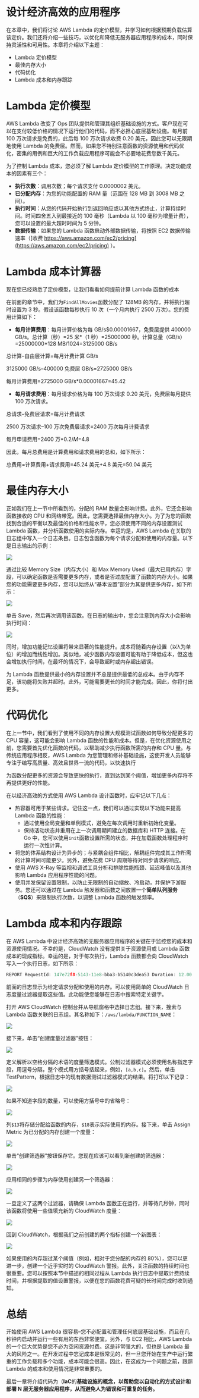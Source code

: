 # 设计经济高效的应用程序

在本章中，我们将讨论 AWS Lambda 的定价模型，并学习如何根据预期负载估算该定价。我们还将介绍一些技巧，以优化和降低无服务器应用程序的成本，同时保持灵活性和可用性。本章将介绍以下主题：

*   Lambda 定价模型
*   最佳内存大小
*   代码优化
*   Lambda 成本和内存跟踪

# Lambda 定价模型

AWS Lambda 改变了 Ops 团队提供和管理其组织基础设施的方式。客户现在可以在支付较低价格的情况下运行他们的代码，而不必担心底层基础设施。每月前 100 万次请求是免费的，此后每 100 万次请求收费 0.20 美元，因此您可以无限期地使用 Lambda 的免费层。然而，如果您不特别注意函数的资源使用和代码优化，密集的用例和巨大的工作负载应用程序可能会不必要地花费您数千美元。

为了控制 Lambda 成本，您必须了解 Lambda 定价模型的工作原理。决定功能成本的因素有三个：

*   **执行次数**：调用次数；每个请求支付 0.0000002 美元。
*   **已分配内存**：为您的功能配置的 RAM 量（范围在 128 MB 到 3008 MB 之间）。
*   **执行时间**：从您的代码开始执行到返回响应或以其他方式终止，计算持续时间。时间四舍五入到最接近的 100 毫秒（Lambda 以 100 毫秒为增量计费），您可以设置的最大超时时间为 5 分钟。
*   **数据传输**：如果您的 Lambda 函数启动外部数据传输，将按照 EC2 数据传输速率（[收费 https://aws.amazon.com/ec2/pricing](https://aws.amazon.com/ec2/pricing) ）。

# Lambda 成本计算器

现在您已经熟悉了定价模型，让我们看看如何提前计算 Lambda 函数的成本

在前面的章节中，我们为`FindAllMovies`函数分配了 128MB 的内存，并将执行超时设置为 3 秒。假设该函数每秒执行 10 次（一个月内执行 2500 万次）。您的费用计算如下：

*   **每月计算费用**：每月计算价格为每 GB/s$0.00001667，免费层提供 400000 GB/s。总计算（秒）=25 米*（1 秒）=25000000 秒。计算总量（GB/s）=25000000*128 MB/1024=3125000 GB/s

总计算–自由层计算=每月计费计算 GB/s

3125000 GB/s–400000 免费层 GB/s=2725000 GB/s

每月计算费用=2725000 GB/s*$0.00001667=$45.42

*   **每月请求费用**：每月请求价格为每 100 万次请求 0.20 美元，免费层每月提供 100 万次请求。

总请求–免费层请求=每月计费请求

2500 万次请求–100 万次免费层请求=2400 万次每月计费请求

每月申请费用=2400 万*$0.2/M=$4.8

因此，每月总费用是计算费用和请求费用的总和，如下所示：

总费用=计算费用+请求费用=45.24 美元+4.8 美元=50.04 美元

# 最佳内存大小

正如我们在上一节中所看到的，分配的 RAM 数量会影响计费。此外，它还会影响函数接收的 CPU 和网络带宽。因此，您需要选择最佳内存大小。为了为您的函数找到合适的平衡以及最佳的价格和性能水平，您必须使用不同的内存设置测试 Lambda 函数，并分析函数使用的实际内存。幸运的是，AWS Lambda 在关联的日志组中写入一个日志条目。日志包含函数为每个请求分配和使用的内存量。以下是日志输出的示例：

![](img/1b845000-05a4-4f9e-a8c3-3ecd17d8b512.png)

通过比较 Memory Size（内存大小）和 Max Memory Used（最大已用内存）字段，可以确定函数是否需要更多内存，或者是否过度配置了函数的内存大小。如果您的功能需要更多内存，您可以始终从“基本设置”部分为其提供更多内存，如下所示：

![](img/bdbb004a-7775-4eea-ad7a-21666e517aa3.png)

单击 Save，然后再次调用该函数。在日志的输出中，您会注意到内存大小会影响执行时间：

![](img/d5662e8d-fb13-47ff-b4c9-0ebdbfdf92d7.png)

同时，增加功能记忆设置将带来显著的性能提升。成本将随着内存设置（以λ为单位）的增加而线性增加。类似地，减少函数内存设置可能有助于降低成本，但这也会增加执行时间，在最坏的情况下，会导致超时或内存超出错误。

为 Lambda 函数提供最小的内存设置并不总是提供最低的总成本。由于内存不足，该功能将失败并超时。此外，可能需要更长的时间才能完成。因此，你将付出更多。

# 代码优化

在上一节中，我们看到了使用不同的内存设置大规模测试函数如何导致分配更多的 CPU 容量，这可能会影响 Lambda 函数的性能和成本。但是，在优化资源使用之前，您需要首先优化函数的代码，以帮助减少执行函数所需的内存和 CPU 量。与传统应用程序相反，AWS Lambda 为您管理和修补基础设施，这使开发人员能够专注于编写高质量、高效且世界一流的代码，以快速执行

为函数分配更多的资源会导致更快的执行，直到达到某个阈值，增加更多内存将不再提供更好的性能。

在以经济高效的方式使用 AWS Lambda 设计函数时，应牢记以下几点：

*   热容器可用于某些请求。记住这一点，我们可以通过实现以下功能来提高 Lambda 函数的性能：
    *   通过使用全局变量和单例模式，避免在每次调用时重新初始化变量。
    *   保持活动状态并重用在上一次调用期间建立的数据库和 HTTP 连接。在 Go 中，您可以使用`init`函数设置所需的状态，并在加载函数处理程序时运行一次性计算。
*   将您的体系结构设计为异步的；与紧耦合组件相比，解耦组件完成其工作所需的计算时间可能更少。另外，避免花费 CPU 周期等待对同步请求的响应。
*   使用 AWS X-Ray 等监视和调试工具分析和排除性能瓶颈、延迟峰值以及其他影响 Lambda 应用程序性能的问题。
*   使用并发保留设置限制，以防止无限制的自动缩放、冷启动，并保护下游服务。您还可以通过在 Lambda 触发器和函数之间放置一个**简单队列服务**（**SQS**）来限制执行次数，以调整 Lambda 函数的触发频率。

# Lambda 成本和内存跟踪

在 AWS Lambda 中设计经济高效的无服务器应用程序的关键在于监控您的成本和资源使用情况。不幸的是，CloudWatch 没有提供关于资源使用或 Lambda 函数成本的现成指标。幸运的是，对于每次执行，Lambda 函数都会向 CloudWatch 写入一个执行日志，如下所示：

```go
REPORT RequestId: 147e72f8-5143-11e8-bba3-b5140c3dea53 Duration: 12.00 ms Billed Duration: 100 ms  Memory Size: 128 MB Max Memory Used: 21 MB 
```

前面的日志显示为给定请求分配和使用的内存。可以使用简单的 CloudWatch 日志度量过滤器提取这些值。此功能使您能够在日志中搜索特定关键字。

打开 AWS CloudWatch 控制台并从导航窗格中选择日志组。接下来，搜索与 Lambda 函数关联的日志组。其名称如下：`/aws/lambda/FUNCTION_NAME`：

![](img/8b313ac1-baaa-4996-94f5-ea1ac1f5704e.png)

接下来，单击“创建度量过滤器”按钮：

![](img/72633fb3-bd3c-49aa-873c-703c1beeabb4.png)

定义解析以空格分隔的术语的度量筛选模式。公制过滤器模式必须使用名称指定字段，用逗号分隔，整个模式用方括号括起来，例如，`[a,b,c]`。然后，单击 TestPattern，根据日志中的现有数据测试过滤器模式的结果。将打印以下记录：

![](img/6688061e-2169-4bd6-bea3-63ae62585a04.png)

如果不知道字段的数量，可以使用方括号中的省略号：

![](img/e7294961-4c0c-4ea7-bffa-a8b4f0677295.png)

列`$13`将存储分配给函数的内存，`$18`表示实际使用的内存。接下来，单击 Assign Metric 为已分配的内存创建一个度量：

![](img/5e0d8104-b632-4f28-bc4f-5e7f8dc59dd7.png)

单击“创建筛选器”按钮保存它。您现在应该可以看到新创建的筛选器：

![](img/d0585e8c-c28b-4ae7-97e6-aa7019760560.png)

应用相同的步骤为内存使用创建另一个筛选器：

![](img/2611714f-cc6d-4e29-906a-2dfe92ab57ed.png)

一旦定义了这两个过滤器，请确保 Lambda 函数正在运行，并等待几秒钟，同时该函数将使用一些值填充新的 CloudWatch 度量：

![](img/f83d8de0-1321-49f5-9792-2b5a75a4041c.png)

回到 CloudWatch，根据我们之前创建的两个指标创建一个新图表：

![](img/ab2a597f-8820-46e2-a0f7-830434ab4c0c.png)

如果使用的内存超过某个阈值（例如，相对于您分配的内存的 80%），您可以更进一步，创建一个近乎实时的 CloudWatch 警报。此外，关注函数的持续时间也很重要。您可以按照本节中描述的相同过程从 Lambda 执行日志中提取计费持续时间，并根据提取的值设置警报，以便在您的函数花费可疑的长时间完成时收到通知。

# 总结

开始使用 AWS Lambda 很容易–您不必配置和管理任何底层基础设施，而且在几秒钟内启动并运行一些有用的东西非常便宜。另外，与 EC2 相比，AWS Lambda 的一个巨大优势是您不必为空闲资源付费。这是非常强大的，但也是 Lambda 最大的风险之一。在开发过程中忘记成本是很常见的，但一旦您开始在生产中运行繁重的工作负载和多个功能，成本可能会很高。因此，在这成为一个问题之前，跟踪 Lambda 的成本和使用情况是非常重要的。

最后一章将介绍代码为（**IaC**的**基础设施的概念，以帮助您以自动化的方式设计和部署 N 层无服务器应用程序，从而避免人为错误和可重复的任务。**